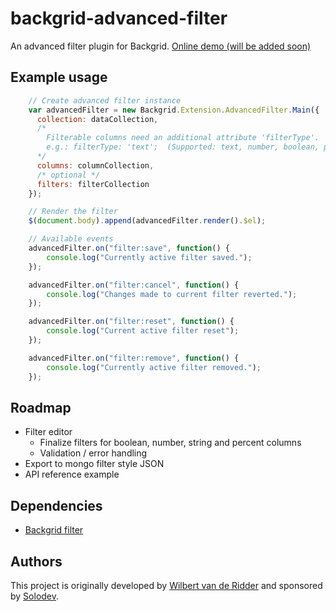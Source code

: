 # backgrid-advanced-filter
An advanced filter plugin for Backgrid.
[Online demo (will be added soon)](https://wridder.github.io/backgrid-demo/)

## Example usage
```javascript
    // Create advanced filter instance
    var advancedFilter = new Backgrid.Extension.AdvancedFilter.Main({
      collection: dataCollection,
      /*
        Filterable columns need an additional attribute 'filterType'.
        e.g.: filterType: 'text';  (Supported: text, number, boolean, percent)
      */
      columns: columnCollection,
      /* optional */
      filters: filterCollection
    });

    // Render the filter
    $(document.body).append(advancedFilter.render().$el);

    // Available events
    advancedFilter.on("filter:save", function() {
        console.log("Currently active filter saved.");
    });

    advancedFilter.on("filter:cancel", function() {
        console.log("Changes made to current filter reverted.");
    });

    advancedFilter.on("filter:reset", function() {
        console.log("Current active filter reset");
    });

    advancedFilter.on("filter:remove", function() {
        console.log("Currently active filter removed.");
    });
```

## Roadmap
- Filter editor
  - Finalize filters for boolean, number, string and percent columns
  - Validation / error handling
- Export to mongo filter style JSON
- API reference example

## Dependencies
* [Backgrid filter](https://github.com/wyuenho/backgrid-filter)

## Authors
This project is originally developed by [Wilbert van de Ridder](https://github.com/WRidder/) and sponsored by [Solodev](http://www.solodev.com).
